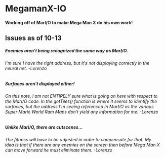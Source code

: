# MegamanX-IO

#### Working off of MarI/O to make Mega Man X do his own work!


## Issues as of 10-13
##### Enemies aren't being recognized the same way as MarI/O.
###### I'm sure I have the right address, but it's not displaying correctly in the neural net. -Lorenzo
##### Surfaces aren't displayed either!
###### On this note, I am not ENTIRELY sure what is going on here with respect to the MarI/O code.  In the getTiles() function is where it seems to identify the surfaces, but the address I'm seeing referenced in MarI/O vs the various Super Mario World Ram Maps don't yield any information for me. -Lorenzo
##### Unlike MarI/O, there are cutscenes...
###### The fitness will have to be adjusted in order to compensate for that.  My idea is that if there are any enemies on the screen then before Mega Man X can move forward he must eliminate them. -Lorenzo
